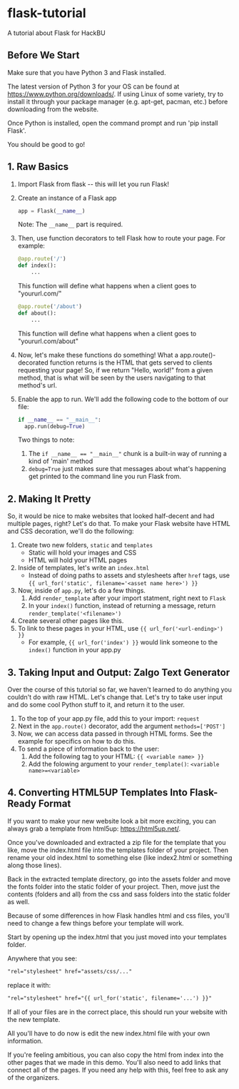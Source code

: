 # flask-tutorial
A tutorial about Flask for HackBU
## Before We Start
Make sure that you have Python 3 and Flask installed.

The latest version of Python 3 for your OS can be found at https://www.python.org/downloads/.
If using Linux of some variety, try to install it through your package manager (e.g. apt-get, pacman, etc.) before downloading from the website.

Once Python is installed, open the command prompt and run 'pip install Flask'.

You should be good to go!

## 1. Raw Basics
1. Import Flask from flask -- this will let you run Flask!

1. Create an instance of a Flask app
    ```python
    app = Flask(__name__)
    ```
    Note: The `__name__` part is required.

1. Then, use function decorators to tell Flask how to route your page.
    For example:
    ```python
    @app.route('/')
    def index():
        ...
    ```
    This function will define what happens when a client goes to "yoururl.com/"
    
    ```python
    @app.route('/about')
    def about():
        ...
    ```
    This function will define what happens when a client goes to "yoururl.com/about"

1. Now, let's make these functions do something!
    What a app.route()-decorated function returns is the HTML that gets served to clients requesting your page!
    So, if we return "Hello, world!" from a given method, that is what will be seen by the users navigating to that method's url.

1. Enable the app to run.
    We'll add the following code to the bottom of our file:
    ```python
    if __name__ == "__main__":
      app.run(debug=True)
    ```
    Two things to note:
    1. The `if __name__ == "__main__"` chunk is a built-in way of running a kind of 'main' method
    2. `debug=True` just makes sure that messages about what's happening get printed to the command line you run Flask from.
    
## 2. Making It Pretty
So, it would be nice to make websites that looked half-decent and had multiple pages, right? Let's do that.
To make your Flask website have HTML and CSS decoration, we'll do the following:
1. Create two new folders, `static` and `templates`
    * Static will hold your images and CSS
    * HTML will hold your HTML pages
1. Inside of templates, let's write an `index.html`
    * Instead of doing paths to assets and stylesheets after `href` tags, use `{{ url_for('static', filename='<asset name here>') }}`
1. Now, inside of `app.py`, let's do a few things. 
    1. Add `render_template` after your import statment, right next to `Flask`
    1. In your `index()` function, instead of returning a message, return `render_template('<filename>')`
1. Create several other pages like this.
1. To link to these pages in your HTML, use `{{ url_for('<url-ending>') }}`
    * For example, `{{ url_for('index') }}` would link someone to the `index()` function in your app.py

## 3. Taking Input and Output: Zalgo Text Generator
Over the course of this tutorial so far, we haven't learned to do anything you couldn't do with raw HTML. Let's change that.
Let's try to take user input and do some cool Python stuff to it, and return it to the user.
1. To the top of your app.py file, add this to your import: `request`
1. Next in the `app.route()` decorator, add the argument `methods=['POST']`
1. Now, we can access data passed in through HTML forms. See the example for specifics on how to do this. 
1. To send a piece of information back to the user:
    1. Add the following tag to your HTML: `{{ <variable name> }}`
    1. Add the folowing argument to your `render_template()`: `<variable name>=<variable>`

## 4. Converting HTML5UP Templates Into Flask-Ready Format
If you want to make your new website look a bit more exciting, you can always grab a template from html5up: https://html5up.net/.

Once you've downloaded and extracted a zip file for the template that you like, move the index.html file into the templates folder of your project. Then rename your old index.html to something else (like index2.html or something along those lines).

Back in the extracted template directory, go into the assets folder and move the fonts folder into the static folder of your project. Then, move just the contents (folders and all) from the css and sass folders into the static folder as well.

Because of some differences in how Flask handles html and css files, you'll need to change a few things before your template will work.

Start by opening up the index.html that you just moved into your templates folder.

Anywhere that you see:

```html
"rel="stylesheet" href="assets/css/..."
```

replace it with:

```html
"rel="stylesheet" href="{{ url_for('static', filename='...') }}"
```

If all of your files are in the correct place, this should run your website with the new template.

All you'll have to do now is edit the new index.html file with your own information.

If you're feeling ambitious, you can also copy the html from index into the other pages that we made in this demo. You'll also need to add links that connect all of the pages. If you need any help with this, feel free to ask any of the organizers.
